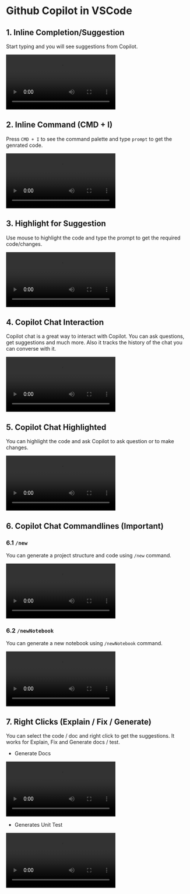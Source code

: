 # Github Copilot in VSCode

## 1. Inline Completion/Suggestion

Start typing and you will see suggestions from Copilot.

<video controls src="media/v1.mp4" title="Inline Completion"></video>

## 2. Inline Command (CMD + I)

Press `CMD + I` to see the command palette and type `prompt` to get the genrated code.

<video controls src="media/v2.mp4" title="Inline Command"></video>

## 3. Highlight for Suggestion

Use mouse to highlight the code and type the prompt to get the required code/changes.

<video controls src="media/v3.mp4" title="Highlight for Suggestion"></video>

## 4. Copilot Chat Interaction

Copilot chat is a great way to interact with Copilot. You can ask questions, get suggestions and much more. Also it tracks the history of the chat you can converse with it.

<video controls src="media/v4.mp4" title="Copilot Chat Interaction"></video>

## 5. Copilot Chat Highlighted

You can highlight the code and ask Copilot to ask question or to make changes.

<video controls src="media/v5.mp4" title="Copilot Chat highlighted"></video>

## 6. Copilot Chat Commandlines (Important)

### 6.1 `/new`

You can generate a project structure and code using `/new` command.

<video controls src="media/v61.mp4" title="Workspace /new"></video>

### 6.2 `/newNotebook`

You can generate a new notebook using `/newNotebook` command.

<video controls src="media/v62.mp4" title="Workspace /newNotebook"></video>

## 7. Right Clicks (Explain / Fix / Generate)

You can select the code / doc and right click to get the suggestions.
It works for Explain, Fix and Generate docs / test.

* Generate Docs

<video controls src="media/v71.mp4" title="Right Clicks"></video>

* Generates Unit Test

<video controls src="media/v72.mp4" title="Right Clicks"></video>
